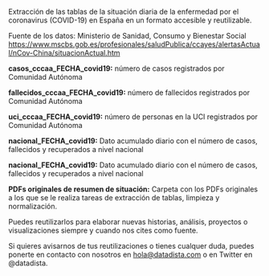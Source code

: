 Extracción de las tablas de la situación diaria de la enfermedad por el coronavirus (COVID-19) en España en un formato accesible y reutilizable.

Fuente de los datos: Ministerio de Sanidad, Consumo y Bienestar Social https://www.mscbs.gob.es/profesionales/saludPublica/ccayes/alertasActual/nCov-China/situacionActual.htm

**casos_cccaa_FECHA_covid19:** número de casos registrados por Comunidad Autónoma

**fallecidos_cccaa_FECHA_covid19:** número de fallecidos registrados por Comunidad Autónoma

**uci_cccaa_FECHA_covid19:** número de personas en la UCI registrados por Comunidad Autónoma

**nacional_FECHA_covid19:** Dato acumulado diario con el número de casos, fallecidos y recuperados a nivel nacional

**nacional_FECHA_covid19:** Dato acumulado diario con el número de casos, fallecidos y recuperados a nivel nacional

**PDFs originales de resumen de situación:** Carpeta con los PDFs originales a los que se le realiza tareas de extracción de tablas, limpieza y normalización.

Puedes reutilizarlos para elaborar nuevas historias, análisis, proyectos o visualizaciones siempre y cuando nos cites como fuente.

Si quieres avisarnos de tus reutilizaciones o tienes cualquer duda, puedes ponerte en contacto con nosotros en hola@datadista.com o en Twitter en @datadista.

